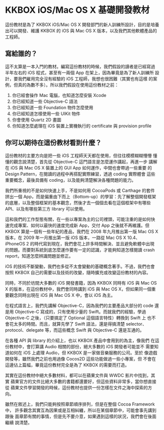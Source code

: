 KKBOX iOS/Mac OS X 基礎開發教材
===============================

這份教材是為了 KKBOX iOS/Mac OS X 開發部門的新人訓練所設計，目的是培養
出可以開發、維護 KKBOX 的 iOS 與 Mac OS X 版本，以及我們其他軟體產品的
工程師。

## 寫給誰的？

這不太算是一本入門的教材。編寫這份教材的時候，我們假設的讀者是已經寫過
半年左右的 iOS 程式，甚至有一兩個 App 在架上，因為畢竟是為了新人訓練所
設計，要我們雇用完全沒有經驗的 iOS 工程師，我想也很困難（其實也有這樣
的案例，但真的為數不多）。所以我們假設在使用這份教材之前：

1. 你已經會操作 Mac 電腦，也知道怎麼安裝 Xcode
2. 你已經知道一些 Objective-C 語法
3. 你已經知道一些 Foundation 物件怎麼使用
4. 你已經知道怎樣使用一些 UIKit 物件
5. 你會使用 Quartz 2D 畫圖
6. 你知道怎麼處理在 iOS 裝置上實機執行的 certificate 與 provision profile

## 你可以期待在這份教材看到什麼？

這份教材的主要方向是把一些 iOS 工程師天天都在使用，但往往模模糊糊懵懵
懂懂的觀念說清楚，首先從 Objective-C 這門語言是怎麼運作講起，再進一步
講解在 iOS 與 Mac OS X 裝置上的 GUI App 如何運作，中間也會帶過一些重要
的 Design Pattern，在閱讀的過程中再搭配實際練習，透過 coding 實際體會
這些重要概念，最後具備有 coding，以及能夠清楚解決各種問題的能力。

我們所重視的不是如何快速上手，不是如何用 CocoaPods 或 Carthage 的套件
拼出一個 App，而是偏重由下而上（Bottom-up）的學習：先了解整個開發框架
的底層，以及整個框架的基本觀念，然後才去一個個去看在這個框架中有哪些
API、以及有哪些第三方 library 可以使用。

這和我們的工作型態有關，在一些以專案為主的公司裡頭，可能注重的是如何快
速完成專案、如何以最快的速度完成新 App，交付 App 之後就不再維護。但
KKBOX 算是一個有一些年紀的產品，我們在 2008 年九月推出第一版 Mac OS X
版本，在 2009 年一月推出第一版 iOS 版本，一路從 Mac OS X 10.4、
iPhoneOS 2 的時代寫到現在，我們會花上許多時間解決、並且避免軟體中出現
的問題。而要對系統到底怎麼運作要有一定的認識，才能夠知道怎樣閱讀 crash
report，知道怎麼辨識問題並修正。

iOS 的技術不斷變動，我們也多從不太會變動的基礎概念著手。不過，我們也會
按照 KKBOX 自己的需要以及技術的改變，隨時擴充或改變這份教材的內容。

同時，不同於坊間大多數的 iOS 開發書籍，因為 KKBOX 同時有 iOS 與 Mac OS
X 的版本，在這份教材中，我們會同時講到 iOS 與 Mac OS X，但如果同一個重
要觀念同時出現在 iOS 與 Mac OS X 中，會以 iOS 為主。

在程式語言上，我們先講解 Objective-C，因為我們的主要產品大部分的 code
還是用 Objective-C 寫成的，只有使用少量的 Swift。而就我們的經驗，學過
Objective-C 之後，（只要搞定了 Optional 這個語言特性）轉換到 Swift 上
也不會花太多的時間。而且，就算先學了 Swift 語法，還是得搞清楚 selector、
protocol、delegate 等，而這些概念 Swift 與 Objective-C 還是互通的。

在各種 API 與 library 的介紹上，也以 KKBOX 產品中會用到的為主，像我們
在這份教材中，會打算講 Audio 相關的部份，絕大多數的 iOS 開發者可能並不
需要知道如何在 iOS 上處理 Audio，但 KKBOX 是一家做音樂服務的公司。至於
像遊戲開發等，雖然我們之前也用過像 Cocos2D 這些功能做過一些小專案，但
不會在這邊佔上篇幅，畢竟這份教材完全是為了 KKBOX 的需要而打造。

其實在這份教材中絕大多數材料，都可以在蘋果文件與 WWDC 影片中找到，其實
蘋果官方的文件比絕大多數的書籍都還要好，但這些資料非常多，當你想直接從
蘋果文件學習開發的時候，這份教材也提供一份怎樣在文件之海中探索的方向。

雖然在敘述上，我們只能夠按照章節順序排列，但是在整個 Cocoa Framework中，
許多觀念其實互為因果或是互相糾纏，所以在某個章節中，可能會事先講到跟後
面章節有關的事情，但是先不要介意，如果遇到這樣的狀況，我們會在後面繼續
說清楚。
